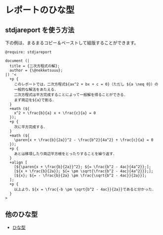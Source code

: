 # レポートのひな型

## stdjareport を使う方法

下の例は、まるまるコピー＆ペーストして組版することができます。

<div class="large-result">

```satysfi
@require: stdjareport

document (|
  title = {二次方程式の解};
  author = {\@nekketsuuu};
|) '<
  +p {
    このレポートでは，二次方程式${ax^2 + bx + c = 0}（ただし ${a \neq 0}）の
    一般的な解法をあたえる．
    二次方程式は平方完成することによって一般解を得ることができる．
    まず両辺を${a}で割る．
  }
  +math (${
    x^2 + \frac{b}{a} x + \frac{c}{a} = 0
  });
  +p {
    次に平方完成する．
  }
  +math (${
    \paren{x + \frac{b}{2a}}^2 - \frac{b^2}{4a^2} + \frac{c}{a} = 0
  });
  +p {
    あとは移項したり両辺平方根をとったりすることを繰り返す．
  }
  +align [
    [${\paren{x + \frac{b}{2a}}^2}; ${= \frac{b^2 - 4ac}{4a^2}};];
    [${x + \frac{b}{2a}}; ${= \pm \sqrt{\frac{b^2 - 4ac}{4a^2}}};];
    [${x}; ${= - \frac{b}{2a} \pm \frac{\sqrt{b^2 - 4ac}}{2a}}];
  ];
  +p {
    以上より，${x = \frac{-b \pm \sqrt{b^2 - 4ac}}{2a}}であると分かった．
  }
>
```

</div>

## 他のひな型

* [ひな型](index.html#-1)
